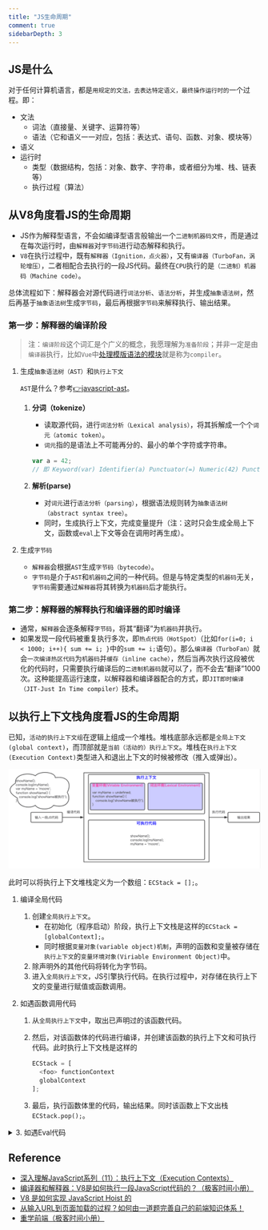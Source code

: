 ```yaml
---
title: "JS生命周期"
comment: true
sidebarDepth: 3
---
```


## JS是什么

对于任何计算机语言，都是`用规定的文法，去表达特定语义，最终操作运行时的`一个过程。即：

- 文法
  - 词法（直接量、关键字、运算符等）
  - 语法（它和语义一一对应，包括：表达式、语句、函数、对象、模块等）
- 语义
- 运行时
  - 类型（数据结构，包括：对象、数字、字符串，或者细分为堆、栈、链表等）
  - 执行过程（算法）

## 从V8角度看JS的生命周期

- JS作为解释型语言，不会如编译型语言般输出一个`二进制机器码文件`，而是通过在每次运行时，由`解释器`对`字节码`进行动态解释和执行。
- `V8`在执行过程中，既有`解释器（Ignition，点火器）`，又有`编译器（TurboFan，涡轮增压）`，二者相配合去执行的一段JS代码。最终在`CPU`执行的是`（二进制）机器码（Machine code）`。

总体流程如下：解释器会对源代码进行`词法分析`、`语法分析`，并生成`抽象语法树`，然后再基于`抽象语法树`生成`字节码`，最后再根据`字节码`来解释执行、输出结果。

### 第一步：解释器的编译阶段

> 注：`编译阶段`这个词汇是个广义的概念，我愿理解为`准备阶段`；并非一定是由`编译器`执行，比如`Vue`中[处理模版语法的模块](https://github.com/vuejs/vue/blob/dev/src/compiler/index.js#L11)就是称为`compiler`。

1. 生成`抽象语法树（AST）`和`执行上下文`

    `AST`是什么？参考[👉javascript-ast](https://resources.jointjs.com/demos/javascript-ast)。
    1. **分词（tokenize）**
        - 读取源代码，进行`词法分析（Lexical analysis）`，将其拆解成一个个`词元（atomic token）`。
        - `词元`指的是语法上不可能再分的、最小的单个字符或字符串。

        ```js
        var a = 42;
        // 即 Keyword(var) Identifier(a) Punctuator(=) Numeric(42) Punctuator(;)
        ```

    2. **解析(parse)**
        - 对`词元`进行`语法分析（parsing）`，根据语法规则转为`抽象语法树（abstract syntax tree）`。
        - 同时，生成执行上下文，完成变量提升（注：这时只会生成全局上下文，函数或`eval`上下文等会在调用时再生成）。

2. 生成`字节码`
    - `解释器`会根据`AST`生成`字节码（bytecode）`。
    - `字节码`是介于`AST`和`机器码`之间的一种代码。但是与特定类型的`机器码`无关，`字节码`需要通过`解释器`将其转换为`机器码`后才能执行。

### 第二步：解释器的解释执行和编译器的即时编译

- 通常，`解释器`会逐条解释`字节码`，将其“翻译”为`机器码`并执行。
- 如果发现一段代码被重复执行多次，即`热点代码（HotSpot）`（比如`for(i=0; i < 1000; i++){ sum += i; }`中的`sum += i;`语句）。那么`编译器（TurboFan）`就会`一次编译热区代码`为`机器码`并`缓存（inline cache）`，然后当再次执行这段被优化的代码时，只需要执行编译后的`二进制机器码`就可以了，而不会去“翻译”1000次。这种能提高运行速度，以解释器和编译器配合的方式，即`JIT即时编译（JIT-Just In Time compiler）`技术。

## 以执行上下文栈角度看JS的生命周期

已知，`活动的执行上下文组`在逻辑上组成一个堆栈。堆栈底部永远都是`全局上下文(global context)`，而顶部就是`当前（活动的）执行上下文`。堆栈在`执行上下文(Execution Context)`类型进入和退出上下文的时候被修改（推入或弹出）。

![JS执行流程](../../../.imgs/js-execution-process.png)

此时可以将执行上下文堆栈定义为一个数组：`ECStack = [];`。

1. 编译全局代码

    1. 创建`全局执行上下文`。
        - 在初始化（程序启动）阶段，执行上下文栈是这样的`ECStack = [globalContext];`。
        - 同时根据`变量对象(variable object)机制`，声明的函数和变量被存储在`执行上下文`的`变量环境对象(Viriable Environment Object)`中。
    2. 除声明外的其他代码将转化为字节码。
    3. 进入`全局执行上下文`，JS引擎执行代码。在执行过程中，对存储在执行上下文的变量进行赋值或函数调用。

2. 如遇函数调用代码

    1. 从`全局执行上下文`中，取出已声明过的该函数代码。
    2. 然后，对该函数体的代码进行编译，并创建该函数的执行上下文和可执行代码。此时执行上下文栈是这样的

        ```js
        ECStack = [
          <foo> functionContext
          globalContext
        ];
        ```

    3. 最后，执行函数体里的代码，输出结果。同时该函数上下文出栈`ECStack.pop();`。

<details>
<summary>3. 如遇Eval代码</summary>

eval函数的（变量或函数声明）活动时候会影响`调用上下文(calling context)`。

```js
eval('var x = 10');
(function foo() {
  eval('var y = 20');
})();
alert(x); // 10
alert(y); // VM14239:8 Uncaught ReferenceError: y is not defined
```

```js
ECStack = [
  globalContext
];

// eval('var x = 10');
ECStack.push(
  evalContext,
  callingContext: globalContext
);

// eval exited context
ECStack.pop();

// foo funciton call
ECStack.push(<foo> functionContext);

// eval('var y = 20');
ECStack.push(
  evalContext,
  callingContext: <foo> functionContext
);

// return from eval
ECStack.pop();

// return from foo
ECStack.pop();
```

</details>

## Reference

- [深入理解JavaScript系列（11）：执行上下文（Execution Contexts）](https://www.cnblogs.com/TomXu/archive/2012/01/13/2308101.html)
- [编译器和解释器：V8是如何执行一段JavaScript代码的？（极客时间小册）](https://time.geekbang.org/column/article/131887)
- [V8 是如何实现 JavaScript Hoist 的](https://blog.crimx.com/2015/03/29/javascript-hoist-under-the-hood/)
- [从输入URL到页面加载的过程？如何由一道题完善自己的前端知识体系！](https://segmentfault.com/a/1190000013662126)
- [重学前端（极客时间小册）](https://time.geekbang.org/column/article/77749)